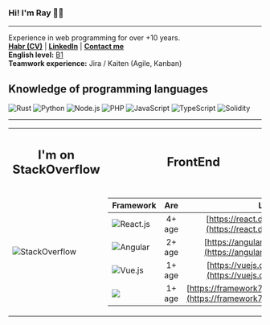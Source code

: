### Hi! I'm Ray 👋✨
***

Experience in web programming for over +10 years.
<br />
**[Habr (CV)](https://career.habr.com/isolution666)** |
**[LinkedIn](https://www.linkedin.com/in/inc-defina/)** | 
**[Сontact me](https://solutions-dev.netlify.app)**
<br />
**English level:** [B1](https://www.efset.org/ru/cefr/b1/)
<br />
**Teamwork experience:**  Jira / Kaiten (Agile, Kanban) 

## Knowledge of programming languages

![Rust](https://img.shields.io/badge/rust-black?style=for-the-badge&logo=rust&logoColor=8000ff)
![Python](https://img.shields.io/badge/python-black?style=for-the-badge&logo=python&logoColor=ffdf76)
![Node.js](https://img.shields.io/badge/node.js-black?style=for-the-badge&logo=Node.js&logoColor=026e00)
![PHP](https://img.shields.io/badge/php-black?style=for-the-badge&logo=php&logoColor=7a86b8)
![JavaScript](https://img.shields.io/badge/javascript-black?style=for-the-badge&logo=javascript&logoColor=efd81d)
![TypeScript](https://img.shields.io/badge/typescript-black?style=for-the-badge&logo=TypeScript&logoColor=3178c6)
![Solidity](https://img.shields.io/badge/solidity-black?style=for-the-badge&logo=solidity&logoColor=blue)

---

<table>
<tr>
<th>
  
## I'm on StackOverflow

</th>
<th>
  
## FrontEnd

</th>
<th>
  
## BackEnd 
  
</th>
</tr>
<tr>
<td>

![StackOverflow](https://github-readme-stackoverflow.vercel.app/?userID=13095882&theme=dark)

</td>
<td>
  
| Framework                                                                                                  |      Are      |                                           Link |
|------------------------------------------------------------------------------------------------------------|:-------------:|-----------------------------------------------:|
| ![React.js](https://img.shields.io/badge/react.js-mediumblue?style=for-the-badge&logo=react&logoColor=cyan)|  4+ age       |  [https://react.dev](https://react.dev)        |
| ![Angular](https://img.shields.io/badge/angular-maroon?style=for-the-badge&logo=angular&logoColor=red)     |  2+ age       |  [https://angular.io](https://angular.io)      |
| ![Vue.js](https://img.shields.io/badge/vue.js-seagreen?style=for-the-badge&logo=vue.js&logoColor=00FF7F)   |  1+ age       |  [https://vuejs.org](https://vuejs.org)        |
| ![](https://img.shields.io/badge/framework7.js-orangered?style=for-the-badge&logo=framework7&logoColor=fff)|  1+ age       |  [https://framework7.io](https://framework7.io)|

</td>
<td>

![Linux Ubuntu](https://img.shields.io/badge/ubuntu-linux-black?style=for-the-badge&logo=ubuntu&logoColor=orange)
![Nginx](https://img.shields.io/badge/nginx-server-greenyellow?style=for-the-badge&logo=nginx&logoColor=ADFF2F)
![GraphQL](https://img.shields.io/badge/graphql-deeppink?style=for-the-badge&logo=graphql&logoColor=fff)
![Docker](https://img.shields.io/badge/docker-dodgerblue?style=for-the-badge&logo=docker&logoColor=fff)

</td>
</tr>
</table>


